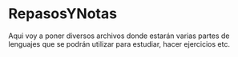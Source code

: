 # RepasosYNotas
Aqui voy a poner diversos archivos donde estarán varias partes de lenguajes que se podrán utilizar para estudiar, hacer ejercicios etc.
